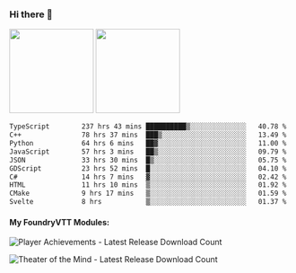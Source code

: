 ### Hi there 👋

<img height="150em" src="https://github-readme-stats.vercel.app/api?username=EddieDover&count_private=true&include_all_commits=true&show_icons=true&theme=dracula&hide_border=false&rank_icon=percentile"/>
<img height="150em" src="https://github-readme-stats.vercel.app/api/top-langs/?username=EddieDover&theme=dracula&hide_border=false&&layout=compact&langs_count=20" />

<!--START_SECTION:waka-->

```txt
TypeScript        237 hrs 43 mins ██████████▒░░░░░░░░░░░░░░   40.78 %
C++               78 hrs 37 mins  ███▒░░░░░░░░░░░░░░░░░░░░░   13.49 %
Python            64 hrs 6 mins   ██▓░░░░░░░░░░░░░░░░░░░░░░   11.00 %
JavaScript        57 hrs 3 mins   ██▒░░░░░░░░░░░░░░░░░░░░░░   09.79 %
JSON              33 hrs 30 mins  █▒░░░░░░░░░░░░░░░░░░░░░░░   05.75 %
GDScript          23 hrs 52 mins  █░░░░░░░░░░░░░░░░░░░░░░░░   04.10 %
C#                14 hrs 7 mins   ▓░░░░░░░░░░░░░░░░░░░░░░░░   02.42 %
HTML              11 hrs 10 mins  ▒░░░░░░░░░░░░░░░░░░░░░░░░   01.92 %
CMake             9 hrs 17 mins   ▒░░░░░░░░░░░░░░░░░░░░░░░░   01.59 %
Svelte            8 hrs           ▒░░░░░░░░░░░░░░░░░░░░░░░░   01.37 %
```

<!--END_SECTION:waka-->

#### My FoundryVTT Modules:

  ![Player Achievements - Latest Release Download Count](https://img.shields.io/badge/dynamic/json?label=Player%20Achievements%20-%20Downloads@latest&query=assets%5B1%5D.download_count&url=https%3A%2F%2Fapi.github.com%2Frepos%2FEddieDover%2Ffvtt-player-achievements%2Freleases%2Flatest)

  ![Theater of the Mind - Latest Release Download Count](https://img.shields.io/badge/dynamic/json?label=Theater%20Of%20The%20Mind%20-%20Downloads@latest&query=assets%5B1%5D.download_count&url=https%3A%2F%2Fapi.github.com%2Frepos%2FEddieDover%2Ftheater-of-the-mind%2Freleases%2Flatest)

<a rel="me" href="https://techhub.social/@EddieDover"></a>

